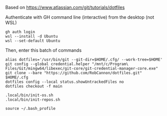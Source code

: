 Based on https://www.atlassian.com/git/tutorials/dotfiles

Authenticate with GH command line (interactive) from the desktop (not WSL)
```
gh auth login
wsl --install -d Ubuntu
wsl --set-default Ubuntu
```

Then, enter this batch of commands
```
alias dotfiles='/usr/bin/git --git-dir=$HOME/.cfg/ --work-tree=$HOME'
git config --global credential.helper "/mnt/c/Program\ Files/Git/mingw64/libexec/git-core/git-credential-manager-core.exe"
git clone --bare "https://github.com/RobCannon/dotfiles.git" $HOME/.cfg
dotfiles config --local status.showUntrackedFiles no
dotfiles checkout -f main

.local/bin/init-os.sh
.local/bin/init-repos.sh

source ~/.bash_profile
```
